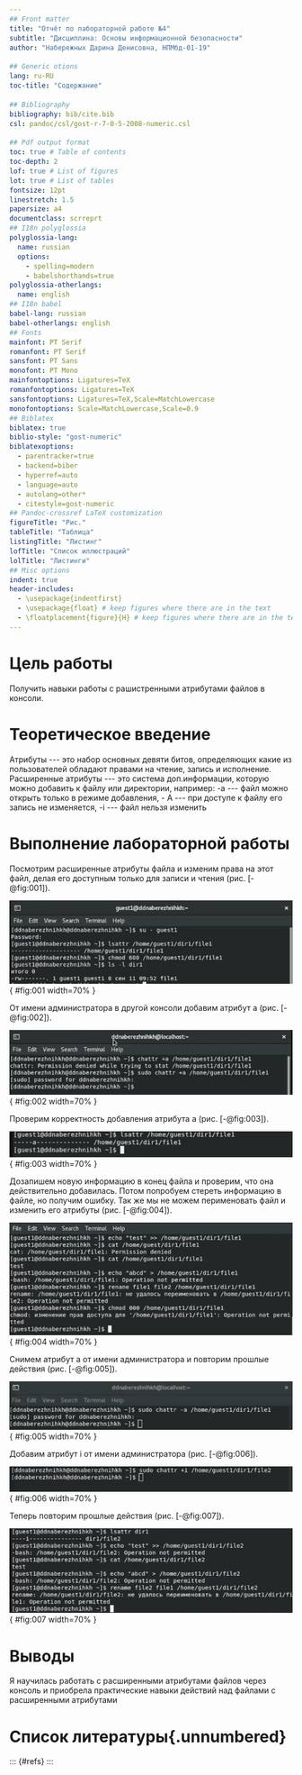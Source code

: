 ```yaml
---
## Front matter
title: "Отчёт по лабораторной работе №4"
subtitle: "Дисциплина: Основы информационной безопасности"
author: "Набережных Дарина Денисовна, НПМбд-01-19"

## Generic otions
lang: ru-RU
toc-title: "Содержание"

## Bibliography
bibliography: bib/cite.bib
csl: pandoc/csl/gost-r-7-0-5-2008-numeric.csl

## Pdf output format
toc: true # Table of contents
toc-depth: 2
lof: true # List of figures
lot: true # List of tables
fontsize: 12pt
linestretch: 1.5
papersize: a4
documentclass: scrreprt
## I18n polyglossia
polyglossia-lang:
  name: russian
  options:
	- spelling=modern
	- babelshorthands=true
polyglossia-otherlangs:
  name: english
## I18n babel
babel-lang: russian
babel-otherlangs: english
## Fonts
mainfont: PT Serif
romanfont: PT Serif
sansfont: PT Sans
monofont: PT Mono
mainfontoptions: Ligatures=TeX
romanfontoptions: Ligatures=TeX
sansfontoptions: Ligatures=TeX,Scale=MatchLowercase
monofontoptions: Scale=MatchLowercase,Scale=0.9
## Biblatex
biblatex: true
biblio-style: "gost-numeric"
biblatexoptions:
  - parentracker=true
  - backend=biber
  - hyperref=auto
  - language=auto
  - autolang=other*
  - citestyle=gost-numeric
## Pandoc-crossref LaTeX customization
figureTitle: "Рис."
tableTitle: "Таблица"
listingTitle: "Листинг"
lofTitle: "Список иллюстраций"
lolTitle: "Листинги"
## Misc options
indent: true
header-includes:
  - \usepackage{indentfirst}
  - \usepackage{float} # keep figures where there are in the text
  - \floatplacement{figure}{H} # keep figures where there are in the text
---
```


# Цель работы

Получить навыки работы с рашистренными атрибутами файлов в консоли.

# Теоретическое введение

Атрибуты --- это набор основных девяти битов, определяющих какие из пользователей обладают правами на чтение, запись
и исполнение. Расширенные атрибуты --- это система доп.информации, которую можно добавить к файлу или директории, например: -а --- файл можно открыть только в режиме добавления, - А --- при доступе к файлу его запись не изменяется, -i --- файл нельзя изменить

# Выполнение лабораторной работы

Посмотрим расширенные атрибуты файла и изменим права на этот файл, делая его доступным только для записи и чтения (рис. [-@fig:001]).

![Расширенные атрибуты](image/1.jpg){ #fig:001 width=70% }

От имени администратора в другой консоли добавим атрибут а (рис. [-@fig:002]).

![Добавление атрибута а](image/2.jpg){ #fig:002 width=70% }

Проверим корректность добавления атрибута а (рис. [-@fig:003]).

![Проверка атрибутов](image/3.jpg){ #fig:003 width=70% }

Дозапишем новую информацию в конец файла и проверим, что она действительно добавилась. Потом попробуем стереть информацию в файле, но получим ошибку. Так же мы не можем перименовать файл и изменить его атрибуты  (рис. [-@fig:004]).

![Проверка действий при наличии атрибута а](image/4.jpg){ #fig:004 width=70% }

Снимем атрибут а от имени администратора и повторим прошлые действия (рис. [-@fig:005]).

![Снятие атрибута а](image/5.jpg){ #fig:005 width=70% }

Добавим атрибут i от имени администратора (рис. [-@fig:006]).

![Добавление атрибута i](image/6.jpg){ #fig:006 width=70% }

Теперь повторим прошлые действия (рис. [-@fig:007]).

![Проверка действий при наличии атрибута i](image/7.jpg){ #fig:007 width=70% }
 
# Выводы

Я научилась работать с расширенными атрибутами файлов через консоль и приобрела практические навыки действий над файлами с расширенными атрибутами

# Список литературы{.unnumbered}

::: {#refs}
:::
